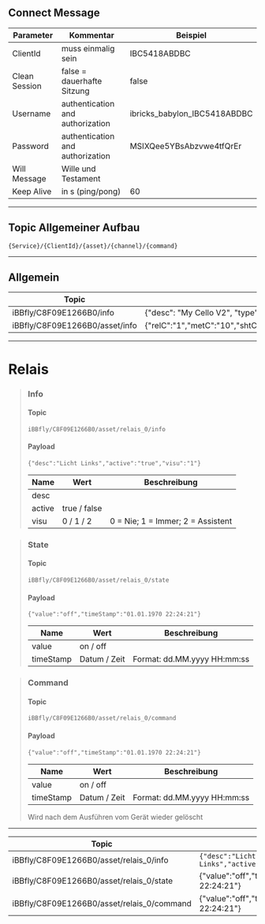 
## Connect Message

| Parameter     | Kommentar                        | Beispiel                     |
|---------------|----------------------------------|------------------------------|
| ClientId      | muss einmalig sein               | IBC5418ABDBC                 |
| Clean Session | false = dauerhafte Sitzung       | false                        |
| Username      | authentication and authorization | ibricks_babylon_IBC5418ABDBC |
| Password      | authentication and authorization | MSIXQee5YBsAbzvwe4tfQrEr     |
| Will Message  | Wille und Testament              |                              |
| Keep Alive    | in s (ping/pong)                 | 60                           |


******
## Topic Allgemeiner Aufbau

    {Service}/{ClientId}/{asset}/{channel}/{command}


******
## Allgemein
| Topic                                        | Payload                                                                         | 
|----------------------------------------------|---------------------------------------------------------------------------------|
| iBBfly/C8F09E1266B0/info                     | {"desc": "My Cello V2", "type": "CELLO", "subType": "1R1S1H"}                   |
| iBBfly/C8F09E1266B0/asset/info               | {"relC":"1","metC":"10","shtC":"1","dimC":"2","dirC":"1","binC":"0","butC":"4"} |

******

# Relais

> ### Info
> #### Topic
>   `iBBfly/C8F09E1266B0/asset/relais_0/info`
>
>
> #### Payload 
> `{"desc":"Licht Links","active":"true","visu":"1"}`
>
> | Name   | Wert         | Beschreibung                      |
> |--------|--------------|-----------------------------------|
> | desc   |              |                                   |
> | active | true / false |                                   |
> | visu   | 0 / 1 / 2    | 0 = Nie; 1 = Immer; 2 = Assistent |


> ### State
> #### Topic
> `iBBfly/C8F09E1266B0/asset/relais_0/state`
>
>
> #### Payload
> `{"value":"off","timeStamp":"01.01.1970 22:24:21"}`
>
> | Name      | Wert         | Beschreibung                |
> |-----------|--------------|-----------------------------|
> | value     | on / off     |                             |
> | timeStamp | Datum / Zeit | Format: dd.MM.yyyy HH:mm:ss |


> ### Command
> #### Topic
> `iBBfly/C8F09E1266B0/asset/relais_0/command`
>
> #### Payload
> `{"value":"off","timeStamp":"01.01.1970 22:24:21"}`
>
> | Name      | Wert         | Beschreibung                |
> |-----------|--------------|-----------------------------|
> | value     | on / off     |                             |
> | timeStamp | Datum / Zeit | Format: dd.MM.yyyy HH:mm:ss |
>
> Wird nach dem Ausführen vom Gerät wieder gelöscht


******

| Topic                                      | Payload                                             | 
|--------------------------------------------|-----------------------------------------------------|
| iBBfly/C8F09E1266B0/asset/relais_0/info    | `{"desc":"Licht Links","active":"true","visu":"1"}` |
| iBBfly/C8F09E1266B0/asset/relais_0/state   | {"value":"off","timeStamp":"01.01.1970 22:24:21"}   |
| iBBfly/C8F09E1266B0/asset/relais_0/command | {"value":"off","timeStamp":"01.01.1970 22:24:21"}   |
